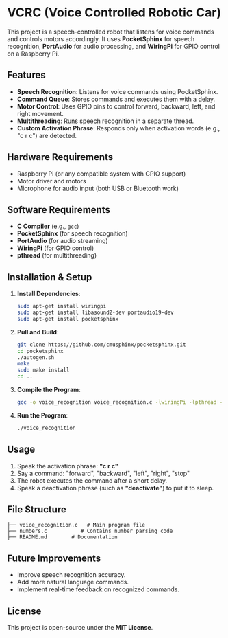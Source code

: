 # VCRC (Voice Controlled Robotic Car)

This project is a speech-controlled robot that listens for voice commands and controls motors accordingly. It uses **PocketSphinx** for speech recognition, **PortAudio** for audio processing, and **WiringPi** for GPIO control on a Raspberry Pi.

## Features
- **Speech Recognition**: Listens for voice commands using PocketSphinx.
- **Command Queue**: Stores commands and executes them with a delay.
- **Motor Control**: Uses GPIO pins to control forward, backward, left, and right movement.
- **Multithreading**: Runs speech recognition in a separate thread.
- **Custom Activation Phrase**: Responds only when activation words (e.g., "c r c") are detected.

## Hardware Requirements
- Raspberry Pi (or any compatible system with GPIO support)
- Motor driver and motors
- Microphone for audio input (both USB or Bluetooth work)

## Software Requirements
- **C Compiler** (e.g., `gcc`)
- **PocketSphinx** (for speech recognition)
- **PortAudio** (for audio streaming)
- **WiringPi** (for GPIO control)
- **pthread** (for multithreading)

## Installation & Setup
1. **Install Dependencies**:
	```sh
	sudo apt-get install wiringpi
	sudo apt-get install libasound2-dev portaudio19-dev
	sudo apt-get install pocketsphinx
	```
2. **Pull and Build**:
	```sh
	git clone https://github.com/cmusphinx/pocketsphinx.git
	cd pocketsphinx
	./autogen.sh
	make
	sudo make install
	cd ..
	```
2. **Compile the Program**:
	```sh
	gcc -o voice_recognition voice_recognition.c -lwiringPi -lpthread -lsphinxbase -lpocketsphinx -lportaudio
	```
3. **Run the Program**:
	```sh
	./voice_recognition
	```

## Usage
1. Speak the activation phrase: **"c r c"**
2. Say a command: "forward", "backward", "left", "right", "stop"
3. The robot executes the command after a short delay.
4. Speak a deactivation phrase (such as **"deactivate"**) to put it to sleep.

## File Structure
```
├── voice_recognition.c   # Main program file
├── numbers.c           # Contains number parsing code
├── README.md        # Documentation
```

## Future Improvements
- Improve speech recognition accuracy.
- Add more natural language commands.
- Implement real-time feedback on recognized commands.

## License
This project is open-source under the **MIT License**.
